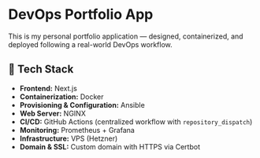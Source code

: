# DevOps Portfolio App

This is my personal portfolio application — designed, containerized, and deployed following a real-world DevOps workflow.

## 🔧 Tech Stack

- **Frontend:** Next.js 
- **Containerization:** Docker
- **Provisioning & Configuration:** Ansible
- **Web Server:** NGINX
- **CI/CD:** GitHub Actions (centralized workflow with `repository_dispatch`)
- **Monitoring:** Prometheus + Grafana
- **Infrastructure:** VPS (Hetzner)  
- **Domain & SSL:** Custom domain with HTTPS via Certbot